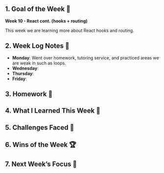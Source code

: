 ## 1. Goal of the Week 🎯

**Week 10 - React cont. (hooks + routing)**

This week we are learning more about React hooks and routing.

## 2. Week Log Notes 📝

- **Monday**: Went over homework, tutoring service, and practiced areas we are weak in such as loops.
- **Wednesday**:
- **Thursday**:
- **Friday**:

## 3. Homework 📝

## 4. What I Learned This Week 🧠

## 5. Challenges Faced 🚧

## 6. Wins of the Week 🏆

## 7. Next Week’s Focus 🔭
